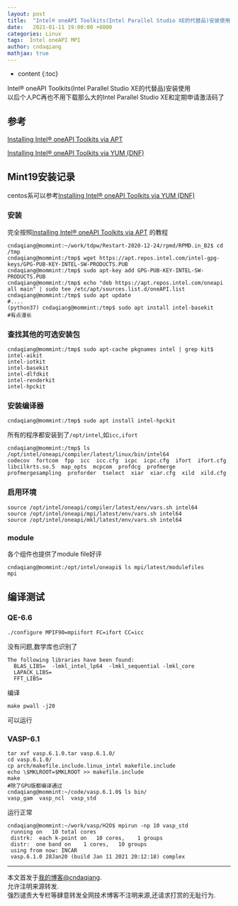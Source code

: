 ```yaml
---
layout: post
title:  "Intel® oneAPI Toolkits(Intel Parallel Studio XE的代替品)安装使用"
date:   2021-01-11 19:00:00 +0800
categories: Linux
tags:  Intel oneAPI MPI
author: cndaqiang
mathjax: true
---
```

* content
{:toc}

Intel® oneAPI Toolkits(Intel Parallel Studio XE的代替品)安装使用<br>
以后个人PC再也不用下载那么大的Intel Parallel Studio XE和定期申请激活码了







## 参考
[Installing Intel® oneAPI Toolkits via APT](https://software.intel.com/content/www/cn/zh/develop/articles/installing-intel-oneapi-toolkits-via-apt.html)

[Installing Intel® oneAPI Toolkits via YUM (DNF)](https://software.intel.com/content/www/us/en/develop/articles/installing-intel-oneapi-toolkits-via-yum.html)

## Mint19安装记录
centos系可以参考[Installing Intel® oneAPI Toolkits via YUM (DNF)](https://software.intel.com/content/www/us/en/develop/articles/installing-intel-oneapi-toolkits-via-yum.html)

### 安装
完全按照[Installing Intel® oneAPI Toolkits via APT](https://software.intel.com/content/www/cn/zh/develop/articles/installing-intel-oneapi-toolkits-via-apt.html)
的教程
```shell
cndaqiang@mommint:~/work/tdpw/Restart-2020-12-24/rpmd/RPMD.in_B2$ cd /tmp
cndaqiang@mommint:/tmp$ wget https://apt.repos.intel.com/intel-gpg-keys/GPG-PUB-KEY-INTEL-SW-PRODUCTS.PUB
cndaqiang@mommint:/tmp$ sudo apt-key add GPG-PUB-KEY-INTEL-SW-PRODUCTS.PUB
cndaqiang@mommint:/tmp$ echo "deb https://apt.repos.intel.com/oneapi all main" | sudo tee /etc/apt/sources.list.d/oneAPI.list
cndaqiang@mommint:/tmp$ sudo apt update
#....
(python37) cndaqiang@mommint:/tmp$ sudo apt install intel-basekit
#有点漫长
```
### 查找其他的可选安装包
```
cndaqiang@mommint:/tmp$ sudo apt-cache pkgnames intel | grep kit$
intel-aikit
intel-iotkit
intel-basekit
intel-dlfdkit
intel-renderkit
intel-hpckit
```
### 安装编译器
```
cndaqiang@mommint:/tmp$ sudo apt install intel-hpckit
```
所有的程序都安装到了`/opt/intel`,如`icc,ifort`
```
cndaqiang@mommint:/tmp$ ls /opt/intel/oneapi/compiler/latest/linux/bin/intel64
codecov  fortcom  fpp  icc  icc.cfg  icpc  icpc.cfg  ifort  ifort.cfg  libcilkrts.so.5  map_opts  mcpcom  profdcg  profmerge  profmergesampling  proforder  tselect  xiar  xiar.cfg  xild  xild.cfg
```
### 启用环境
```
source /opt/intel/oneapi/compiler/latest/env/vars.sh intel64
source /opt/intel/oneapi/mpi/latest/env/vars.sh intel64
source /opt/intel/oneapi/mkl/latest/env/vars.sh intel64
```

### module
各个组件也提供了module file好评
```
cndaqiang@mommint:/opt/intel/oneapi$ ls mpi/latest/modulefiles
mpi
```

## 编译测试
### QE-6.6
```
./configure MPIF90=mpiifort FC=ifort CC=icc
```
没有问题,数学库也识别了
```
The following libraries have been found:
  BLAS_LIBS=  -lmkl_intel_lp64  -lmkl_sequential -lmkl_core
  LAPACK_LIBS=
  FFT_LIBS=
```
编译
```
make pwall -j20
```
可以运行

### VASP-6.1
```
tar xvf vasp.6.1.0.tar vasp.6.1.0/
cd vasp.6.1.0/
cp arch/makefile.include.linux_intel makefile.include
echo \$MKLROOT=$MKLROOT >> makefile.include
make
#除了GPU版都编译通过
cndaqiang@mommint:~/code/vasp.6.1.0$ ls bin/
vasp_gam  vasp_ncl  vasp_std
```
运行正常
```
cndaqiang@mommint:~/work/vasp/H2O$ mpirun -np 10 vasp_std
 running on   10 total cores
 distrk:  each k-point on   10 cores,    1 groups
 distr:  one band on    1 cores,   10 groups
 using from now: INCAR
 vasp.6.1.0 28Jan20 (build Jan 11 2021 20:12:18) complex
```





------
本文首发于[我的博客@cndaqiang](https://cndaqiang.github.io/).<br>
允许注明来源转发.<br>
强烈谴责大专栏等肆意转发全网技术博客不注明来源,还请求打赏的无耻行为.
